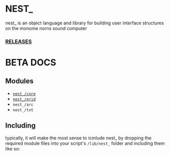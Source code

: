 # NEST_

nest_ is an object language and library for building user interface structures on the monome norns sound computer

### [RELEASES](https://github.com/andr-ew/nest_/releases/)

# BETA DOCS
## Modules

- [`nest_/core`](./core.md)
- [`nest_/grid`](./grid.md)
- `nest_/arc`
- `nest_/txt`

## Including

typically, it will make the most sense to icmlude nest_ by dropping the required module files into your script's `/lib/nest_` folder and including them like so:

```
```
